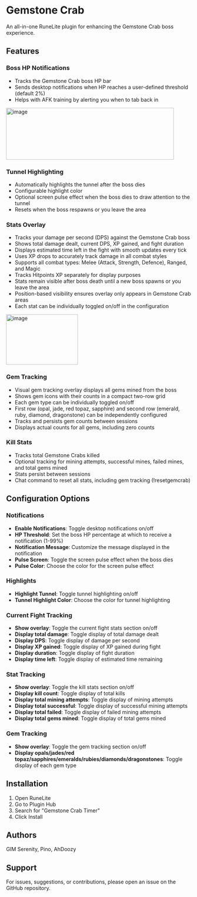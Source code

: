 # Gemstone Crab

An all-in-one RuneLite plugin for enhancing the Gemstone Crab boss experience.

## Features

### Boss HP Notifications
- Tracks the Gemstone Crab boss HP bar
- Sends desktop notifications when HP reaches a user-defined threshold (default 2%)
- Helps with AFK training by alerting you when to tab back in
  
<img width="456" height="141" alt="image" src="https://github.com/user-attachments/assets/643c11c6-a8c2-4f6e-8ecc-f76d18dde7b3" />

### Tunnel Highlighting
- Automatically highlights the tunnel after the boss dies
- Configurable highlight color
- Optional screen pulse effect when the boss dies to draw attention to the tunnel
- Resets when the boss respawns or you leave the area

### Stats Overlay
- Tracks your damage per second (DPS) against the Gemstone Crab boss
- Shows total damage dealt, current DPS, XP gained, and fight duration
- Displays estimated time left in the fight with smooth updates every tick
- Uses XP drops to accurately track damage in all combat styles
- Supports all combat types: Melee (Attack, Strength, Defence), Ranged, and Magic
- Tracks Hitpoints XP separately for display purposes
- Stats remain visible after boss death until a new boss spawns or you leave the area
- Position-based visibility ensures overlay only appears in Gemstone Crab areas
- Each stat can be individually toggled on/off in the configuration

<img width="195" height="137" alt="image" src="https://github.com/user-attachments/assets/35e551eb-741c-49a0-8ad8-2f18c6d87ef1" />

### Gem Tracking
- Visual gem tracking overlay displays all gems mined from the boss
- Shows gem icons with their counts in a compact two-row grid
- Each gem type can be individually toggled on/off
- First row (opal, jade, red topaz, sapphire) and second row (emerald, ruby, diamond, dragonstone) can be independently configured
- Tracks and persists gem counts between sessions
- Displays actual counts for all gems, including zero counts

### Kill Stats
- Tracks total Gemstone Crabs killed
- Optional tracking for mining attempts, successful mines, failed mines, and total gems mined
- Stats persist between sessions
- Chat command to reset all stats, including gem tracking (!resetgemcrab)

## Configuration Options

### Notifications
- **Enable Notifications**: Toggle desktop notifications on/off
- **HP Threshold**: Set the boss HP percentage at which to receive a notification (1-99%)
- **Notification Message**: Customize the message displayed in the notification
- **Pulse Screen**: Toggle the screen pulse effect when the boss dies
- **Pulse Color**: Choose the color for the screen pulse effect

### Highlights
- **Highlight Tunnel**: Toggle tunnel highlighting on/off
- **Tunnel Highlight Color**: Choose the color for tunnel highlighting

### Current Fight Tracking
- **Show overlay**: Toggle the current fight stats section on/off
- **Display total damage**: Toggle display of total damage dealt
- **Display DPS**: Toggle display of damage per second
- **Display XP gained**: Toggle display of XP gained during fight
- **Display duration**: Toggle display of fight duration
- **Display time left**: Toggle display of estimated time remaining

### Stat Tracking
- **Show overlay**: Toggle the kill stats section on/off
- **Display kill count**: Toggle display of total kills
- **Display total mining attempts**: Toggle display of mining attempts
- **Display total successful**: Toggle display of successful mining attempts
- **Display total failed**: Toggle display of failed mining attempts
- **Display total gems mined**: Toggle display of total gems mined

### Gem Tracking
- **Show overlay**: Toggle the gem tracking section on/off
- **Display opals/jades/red topaz/sapphires/emeralds/rubies/diamonds/dragonstones**: Toggle display of each gem type

## Installation

1. Open RuneLite
2. Go to Plugin Hub
3. Search for "Gemstone Crab Timer"
4. Click Install

## Authors

GIM Serenity, Pino, AhDoozy

## Support

For issues, suggestions, or contributions, please open an issue on the GitHub repository.
